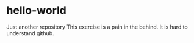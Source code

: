 # hello-world
Just another repository
This exercise is a pain in the behind. It is hard to understand github.
